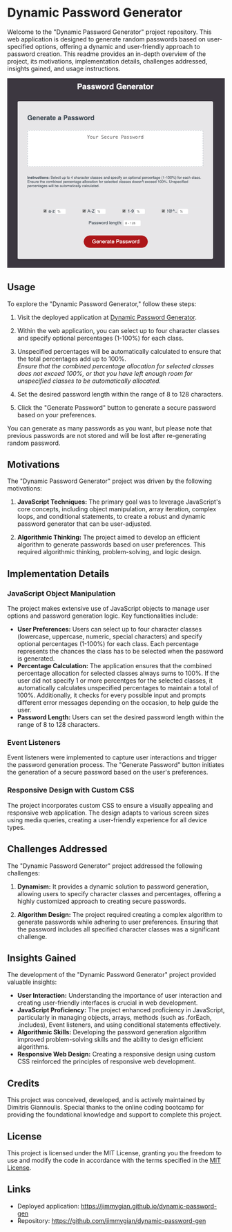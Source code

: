# Dynamic Password Generator

Welcome to the "Dynamic Password Generator" project repository. This web application is designed to generate random passwords based on user-specified options, offering a dynamic and user-friendly approach to password creation. This readme provides an in-depth overview of the project, its motivations, implementation details, challenges addressed, insights gained, and usage instructions.


<img src="./assets/images/app-screenshot-1.png" alt="Deployed Website Screenshot 1" />
<!-- <img src="./assets/images/app-screenshot-2.png" alt="Deployed Website Screenshot 2" width="250" /> -->

## Usage

To explore the "Dynamic Password Generator," follow these steps:

1. Visit the deployed application at [Dynamic Password Generator](https://jimmygian.github.io/dynamic-password-gen).

2. Within the web application, you can select up to four character classes and specify optional percentages (1-100%) for each class.


3. Unspecified percentages will be automatically calculated to ensure that the total percentages add up to 100%. <br>
*Ensure that the combined percentage allocation for selected classes does not exceed 100%, or that you have left enough room for unspecified classes to be automatically allocated.*

4. Set the desired password length within the range of 8 to 128 characters.

5. Click the "Generate Password" button to generate a secure password based on your preferences.

You can generate as many passwords as you want, but please note that previous passwords are not stored and will be lost after re-generating random password.

## Motivations

The "Dynamic Password Generator" project was driven by the following motivations:

1. **JavaScript Techniques:** The primary goal was to leverage JavaScript's core concepts, including object manipulation, array iteration, complex loops, and conditional statements, to create a robust and dynamic password generator that can be user-adjusted.

2. **Algorithmic Thinking:** The project aimed to develop an efficient algorithm to generate passwords based on user preferences. This required algorithmic thinking, problem-solving, and logic design.

## Implementation Details

### JavaScript Object Manipulation

The project makes extensive use of JavaScript objects to manage user options and password generation logic. Key functionalities include:

- **User Preferences:** Users can select up to four character classes (lowercase, uppercase, numeric, special characters) and specify optional percentages (1-100%) for each class. Each percentage represents the chances the class has to be selected when the password is generated.
- **Percentage Calculation:** The application ensures that the combined percentage allocation for selected classes always sums to 100%. If the user did not specify 1 or more percentges for the selected classes, it automatically calculates unspecified percentages to maintain a total of 100%. Additionally, it checks for every possible input and prompts different error messages depending on the occasion, to help guide the user.
- **Password Length:** Users can set the desired password length within the range of 8 to 128 characters.

### Event Listeners

Event listeners were implemented to capture user interactions and trigger the password generation process. The "Generate Password" button initiates the generation of a secure password based on the user's preferences.

### Responsive Design with Custom CSS

The project incorporates custom CSS to ensure a visually appealing and responsive web application. The design adapts to various screen sizes using media queries, creating a user-friendly experience for all device types.

## Challenges Addressed

The "Dynamic Password Generator" project addressed the following challenges:

1. **Dynamism:** It provides a dynamic solution to password generation, allowing users to specify character classes and percentages, offering a highly customized approach to creating secure passwords.

2. **Algorithm Design:** The project required creating a complex algorithm to generate passwords while adhering to user preferences. Ensuring that the password includes all specified character classes was a significant challenge.

## Insights Gained

The development of the "Dynamic Password Generator" project provided valuable insights:

- **User Interaction:** Understanding the importance of user interaction and creating user-friendly interfaces is crucial in web development.
- **JavaScript Proficiency:** The project enhanced proficiency in JavaScript, particularly in managing objects, arrays, methods (such as .forEach, .includes), Event listeners, and using conditional statements effectively.
- **Algorithmic Skills:** Developing the password generation algorithm improved problem-solving skills and the ability to design efficient algorithms.
- **Responsive Web Design:** Creating a responsive design using custom CSS reinforced the principles of responsive web development.


## Credits

This project was conceived, developed, and is actively maintained by Dimitris Giannoulis. Special thanks to the online coding bootcamp for providing the foundational knowledge and support to complete this project.

## License

This project is licensed under the MIT License, granting you the freedom to use and modify the code in accordance with the terms specified in the [MIT License](https://opensource.org/licenses/MIT).

## Links
- Deployed application: https://jimmygian.github.io/dynamic-password-gen
- Repository: https://github.com/jimmygian/dynamic-password-gen
